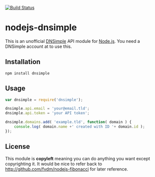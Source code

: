 [![Build Status](https://secure.travis-ci.org/fvdm/nodejs-dnsimple.png?branch=master)](http://travis-ci.org/fvdm/nodejs-dnsimple)

nodejs-dnsimple
===============

This is an unofficial [DNSimple](http://dnsimple.com/) API module for [Node.js](http://nodejs.org/). You need a DNSimple account at to use this.

## Installation

```
npm install dnsimple
```

## Usage

```js
var dnsimple = require('dnsimple');

dnsimple.api.email = 'your@email.tld';
dnsimple.api.token = 'your API token';

dnsimple.domains.add( 'example.tld', function( domain ) {
	console.log( domain.name +' created with ID '+ domain.id );
});
```

## License

This module is **copyleft** meaning you can do anything you want except copyrighting it. It would be nice to refer back to http://github.com/fvdm/nodejs-fibonacci for later reference.